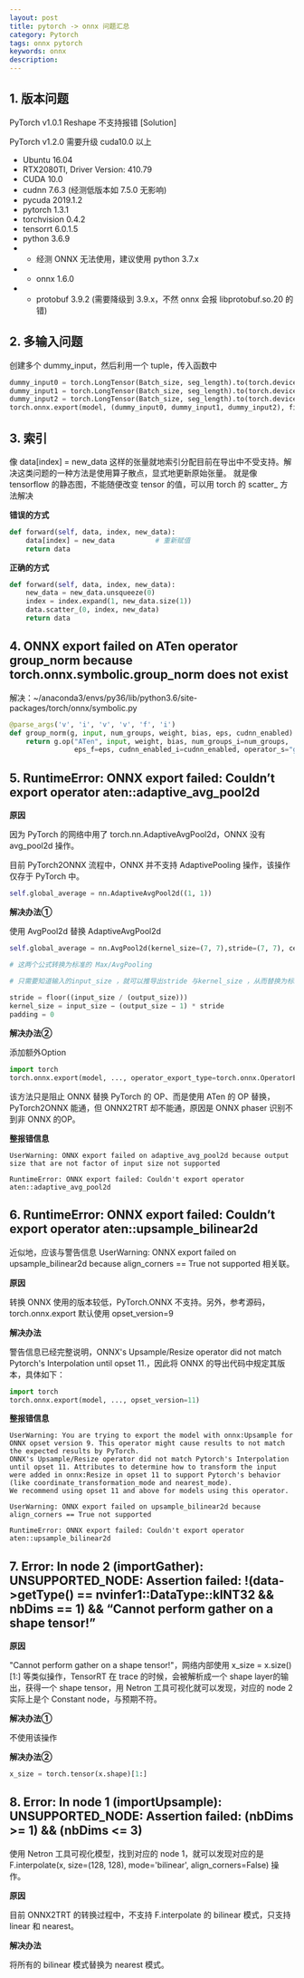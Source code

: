 ```yaml
---
layout: post
title: pytorch -> onnx 问题汇总
category: Pytorch
tags: onnx pytorch
keywords: onnx
description:
---
```


## 1. 版本问题

PyTorch v1.0.1 Reshape 不支持报错 [Solution]

PyTorch v1.2.0 需要升级 cuda10.0 以上

- Ubuntu 16.04
- RTX2080TI, Driver Version: 410.79
- CUDA 10.0
- cudnn 7.6.3 (经测低版本如 7.5.0 无影响)
- pycuda 2019.1.2
- pytorch 1.3.1
- torchvision 0.4.2
- tensorrt 6.0.1.5
- python 3.6.9
- - 经测 ONNX 无法使用，建议使用 python 3.7.x
- - onnx 1.6.0
- - protobuf 3.9.2 (需要降级到 3.9.x，不然 onnx 会报 libprotobuf.so.20 的错)

## 2. 多输入问题

创建多个 dummy_input，然后利用一个 tuple，传入函数中

```python
dummy_input0 = torch.LongTensor(Batch_size, seg_length).to(torch.device("cuda"))
dummy_input1 = torch.LongTensor(Batch_size, seg_length).to(torch.device("cuda"))
dummy_input2 = torch.LongTensor(Batch_size, seg_length).to(torch.device("cuda"))
torch.onnx.export(model, (dummy_input0, dummy_input1, dummy_input2), filepath)
```

## 3. 索引

像 data[index] = new_data 这样的张量就地索引分配目前在导出中不受支持。解决这类问题的一种方法是使用算子散点，显式地更新原始张量。
就是像 tensorflow 的静态图，不能随便改变 tensor 的值，可以用 torch 的 scatter_ 方法解决

**错误的方式**

```python
def forward(self, data, index, new_data):
    data[index] = new_data          # 重新赋值
    return data
```

**正确的方式**

```python
def forward(self, data, index, new_data):
    new_data = new_data.unsqueeze(0)
    index = index.expand(1, new_data.size(1))
    data.scatter_(0, index, new_data)
    return data
```

## 4. ONNX export failed on ATen operator group_norm because torch.onnx.symbolic.group_norm does not exist

解决：~/anaconda3/envs/py36/lib/python3.6/site-packages/torch/onnx/symbolic.py

```python
@parse_args('v', 'i', 'v', 'v', 'f', 'i')
def group_norm(g, input, num_groups, weight, bias, eps, cudnn_enabled):
    return g.op("ATen", input, weight, bias, num_groups_i=num_groups,
                eps_f=eps, cudnn_enabled_i=cudnn_enabled, operator_s="group_norm")
```

## 5. RuntimeError: ONNX export failed: Couldn’t export operator aten::adaptive_avg_pool2d

**原因**

因为 PyTorch 的网络中用了 torch.nn.AdaptiveAvgPool2d，ONNX 没有 avg_pool2d 操作。

目前 PyTorch2ONNX 流程中，ONNX 并不支持 AdaptivePooling 操作，该操作仅存于 PyTorch 中。

```python
self.global_average = nn.AdaptiveAvgPool2d((1, 1))
```

**解决办法①**

使用 AvgPool2d 替换 AdaptiveAvgPool2d

```python
self.global_average = nn.AvgPool2d(kernel_size=(7, 7),stride=(7, 7), ceil_mode=False)

# 这两个公式转换为标准的 Max/AvgPooling

# 只需要知道输入的input_size ，就可以推导出stride 与kernel_size ，从而替换为标准的Max/AvgPooling
 
stride = floor((input_size / (output_size)))
kernel_size = input_size − (output_size − 1) * stride 
padding = 0
```

**解决办法②**

添加额外Option

```python
import torch
torch.onnx.export(model, ..., operator_export_type=torch.onnx.OperatorExportTypes.ONNX_ATEN_FALLBACK)
```

该方法只是阻止 ONNX 替换 PyTorch 的 OP、而是使用 ATen 的 OP 替换，PyTorch2ONNX 能通，但 ONNX2TRT 却不能通，原因是 ONNX phaser 识别不到非 ONNX 的OP。

**整报错信息**

```
UserWarning: ONNX export failed on adaptive_avg_pool2d because output size that are not factor of input size not supported

RuntimeError: ONNX export failed: Couldn't export operator aten::adaptive_avg_pool2d
```

## 6. RuntimeError: ONNX export failed: Couldn’t export operator aten::upsample_bilinear2d

近似地，应该与警告信息 UserWarning: ONNX export failed on upsample_bilinear2d because align_corners == True not supported 相关联。

**原因**

转换 ONNX 使用的版本较低，PyTorch.ONNX 不支持。另外，参考源码， torch.onnx.export 默认使用 opset_version=9

**解决办法**

警告信息已经完整说明，ONNX's Upsample/Resize operator did not match Pytorch's Interpolation until opset 11.，因此将 ONNX 的导出代码中规定其版本，具体如下：

```python
import torch
torch.onnx.export(model, ..., opset_version=11)
```

**整报错信息**

```
UserWarning: You are trying to export the model with onnx:Upsample for ONNX opset version 9. This operator might cause results to not match the expected results by PyTorch.
ONNX's Upsample/Resize operator did not match Pytorch's Interpolation until opset 11. Attributes to determine how to transform the input were added in onnx:Resize in opset 11 to support Pytorch's behavior (like coordinate_transformation_mode and nearest_mode).
We recommend using opset 11 and above for models using this operator. 

UserWarning: ONNX export failed on upsample_bilinear2d because align_corners == True not supported

RuntimeError: ONNX export failed: Couldn't export operator aten::upsample_bilinear2d
```

## 7. Error: In node 2 (importGather): UNSUPPORTED_NODE: Assertion failed: !(data->getType() == nvinfer1::DataType::kINT32 && nbDims == 1) && “Cannot perform gather on a shape tensor!”

**原因**

"Cannot perform gather on a shape tensor!"，网络内部使用 x_size = x.size()[1:] 等类似操作，TensorRT 在 trace 的时候，会被解析成一个 shape layer的输出，获得一个 shape tensor，用 Netron 工具可视化就可以发现，对应的 node 2 实际上是个 Constant node，与预期不符。

**解决办法①**

不使用该操作

**解决办法②**

```python
x_size = torch.tensor(x.shape)[1:]
```

## 8. Error: In node 1 (importUpsample): UNSUPPORTED_NODE: Assertion failed: (nbDims >= 1) && (nbDims <= 3)

使用 Netron 工具可视化模型，找到对应的 node 1，就可以发现对应的是 F.interpolate(x, size=(128, 128), mode='bilinear', align_corners=False) 操作。

**原因**

目前 ONNX2TRT 的转换过程中，不支持 F.interpolate 的 bilinear 模式，只支持 linear 和 nearest。

**解决办法**

将所有的 bilinear 模式替换为 nearest 模式。